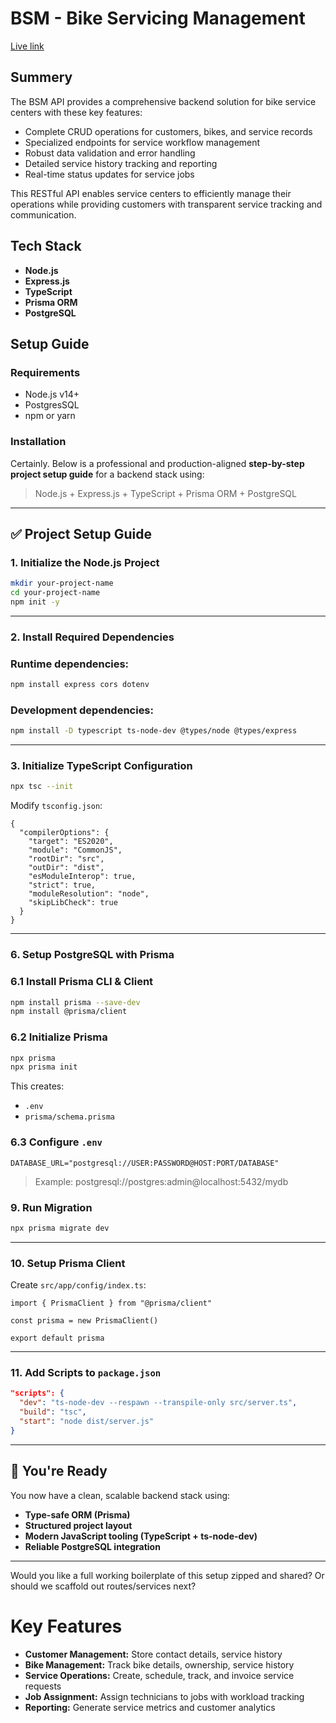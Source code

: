 # BSM - Bike Servicing Management

[Live link](https://bsms.up.railway.app/)

## Summery

The BSM API provides a comprehensive backend solution for bike service centers with these key features:

- Complete CRUD operations for customers, bikes, and service records
- Specialized endpoints for service workflow management
- Robust data validation and error handling
- Detailed service history tracking and reporting
- Real-time status updates for service jobs

This RESTful API enables service centers to efficiently manage their operations while providing customers with transparent service tracking and communication.

## **Tech Stack**

- **Node.js**
- **Express.js**
- **TypeScript**
- **Prisma ORM**
- **PostgreSQL**

## Setup Guide

### Requirements

- Node.js v14+
- PostgresSQL
- npm or yarn

### Installation

Certainly. Below is a professional and production-aligned **step-by-step project setup guide** for a backend stack using:

> Node.js + Express.js + TypeScript + Prisma ORM + PostgreSQL

---

## ✅ **Project Setup Guide**

### 1. **Initialize the Node.js Project**

```bash
mkdir your-project-name
cd your-project-name
npm init -y

```

---

### 2. **Install Required Dependencies**

### Runtime dependencies:

```bash
npm install express cors dotenv

```

### Development dependencies:

```bash
npm install -D typescript ts-node-dev @types/node @types/express

```

---

### 3. **Initialize TypeScript Configuration**

```bash
npx tsc --init

```

Modify `tsconfig.json`:

```
{
  "compilerOptions": {
    "target": "ES2020",
    "module": "CommonJS",
    "rootDir": "src",
    "outDir": "dist",
    "esModuleInterop": true,
    "strict": true,
    "moduleResolution": "node",
    "skipLibCheck": true
  }
}

```

---

### 6. **Setup PostgreSQL with Prisma**

### 6.1 Install Prisma CLI & Client

```bash
npm install prisma --save-dev
npm install @prisma/client

```

### 6.2 Initialize Prisma

```bash
npx prisma
npx prisma init

```

This creates:

- `.env`
- `prisma/schema.prisma`

### 6.3 Configure `.env`

```
DATABASE_URL="postgresql://USER:PASSWORD@HOST:PORT/DATABASE"

```

> Example: postgresql://postgres:admin@localhost:5432/mydb

### 9. **Run Migration**

```bash
npx prisma migrate dev

```

---

### 10. **Setup Prisma Client**

Create `src/app/config/index.ts`:

```
import { PrismaClient } from "@prisma/client"

const prisma = new PrismaClient()

export default prisma

```

---

### 11. **Add Scripts to `package.json`**

```json
"scripts": {
  "dev": "ts-node-dev --respawn --transpile-only src/server.ts",
  "build": "tsc",
  "start": "node dist/server.js"
}

```

---

## 🚀 You're Ready

You now have a clean, scalable backend stack using:

- **Type-safe ORM (Prisma)**
- **Structured project layout**
- **Modern JavaScript tooling (TypeScript + ts-node-dev)**
- **Reliable PostgreSQL integration**

---

Would you like a full working boilerplate of this setup zipped and shared? Or should we scaffold out routes/services next?

# Key Features

- **Customer Management:** Store contact details, service history
- **Bike Management:** Track bike details, ownership, service history
- **Service Operations:** Create, schedule, track, and invoice service requests
- **Job Assignment:** Assign technicians to jobs with workload tracking
- **Reporting:** Generate service metrics and customer analytics
